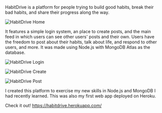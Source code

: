HabitDrive is a platform for people trying to build good habits, break their bad habits, and share their progress along the way.

![HabitDrive Home](https://user-images.githubusercontent.com/56524239/95522852-3ba23880-099b-11eb-99f0-20fb55075599.png)

It features a simple login system, an place to create posts, and the main feed in which users can see other users' posts and their own.
Users have the freedom to post about their habits, talk about life, and respond to other users, and more.
It was made using Node.js with MongoDB Atlas as the database. 

![HabitDrive Login](https://user-images.githubusercontent.com/56524239/95523071-b408f980-099b-11eb-965e-1959c4f4180e.png)

![HabitDrive Create](https://user-images.githubusercontent.com/56524239/95523090-bbc89e00-099b-11eb-9651-b04737fbf09f.png)

![HabitDrive Post](https://user-images.githubusercontent.com/56524239/95523101-c3884280-099b-11eb-95aa-bb0cf755eb57.png)


I created this platform to exercise my new skills in Node.js and MongoDB I had recently learned. This was also my first web app deployed
on Heroku.

Check it out!
https://habitdrive.herokuapp.com/
